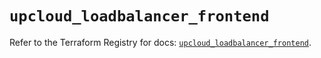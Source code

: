 # `upcloud_loadbalancer_frontend`

Refer to the Terraform Registry for docs: [`upcloud_loadbalancer_frontend`](https://registry.terraform.io/providers/upcloudltd/upcloud/5.28.0/docs/resources/loadbalancer_frontend).
